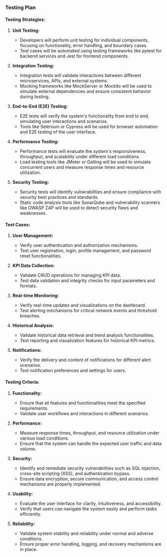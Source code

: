 ### Testing Plan

#### Testing Strategies:

1. **Unit Testing:**
    - Developers will perform unit testing for individual components, focusing on
      functionality, error handling, and boundary cases.
    - Test cases will be automated using testing frameworks like pytest for backend
      services and Jest for frontend components.

2. **Integration Testing:**
    - Integration tests will validate interactions between different microservices,
      APIs, and external systems.
    - Mocking frameworks like MockServer or Mockito will be used to simulate external
      dependencies and ensure consistent behavior during testing.

3. **End-to-End (E2E) Testing:**
    - E2E tests will verify the system's functionality from end to end, simulating user
      interactions and scenarios.
    - Tools like Selenium or Cypress will be used for browser automation and E2E testing
      of the user interface.

4. **Performance Testing:**
    - Performance tests will evaluate the system's responsiveness, throughput, and
      scalability under different load conditions.
    - Load testing tools like JMeter or Gatling will be used to simulate concurrent
      users and measure response times and resource utilization.

5. **Security Testing:**
    - Security tests will identify vulnerabilities and ensure compliance with security
      best practices and standards.
    - Static code analysis tools like SonarQube and vulnerability scanners like OWASP
      ZAP will be used to detect security flaws and weaknesses.

#### Test Cases:

1. **User Management:**
    - Verify user authentication and authorization mechanisms.
    - Test user registration, login, profile management, and password reset
      functionalities.

2. **KPI Data Collection:**
    - Validate CRUD operations for managing KPI data.
    - Test data validation and integrity checks for input parameters and formats.

3. **Real-time Monitoring:**
    - Verify real-time updates and visualizations on the dashboard.
    - Test alerting mechanisms for critical network events and threshold breaches.

4. **Historical Analysis:**
    - Validate historical data retrieval and trend analysis functionalities.
    - Test reporting and visualization features for historical KPI metrics.

5. **Notifications:**
    - Verify the delivery and content of notifications for different alert scenarios.
    - Test notification preferences and settings for users.

#### Testing Criteria:

1. **Functionality:**
    - Ensure that all features and functionalities meet the specified requirements.
    - Validate user workflows and interactions in different scenarios.

2. **Performance:**
    - Measure response times, throughput, and resource utilization under various load
      conditions.
    - Ensure that the system can handle the expected user traffic and data volume.

3. **Security:**
    - Identify and remediate security vulnerabilities such as SQL injection, cross-site
      scripting (XSS), and authentication bypass.
    - Ensure data encryption, secure communication, and access control mechanisms are
      properly implemented.

4. **Usability:**
    - Evaluate the user interface for clarity, intuitiveness, and accessibility.
    - Verify that users can navigate the system easily and perform tasks efficiently.

5. **Reliability:**
    - Validate system stability and reliability under normal and adverse conditions.
    - Ensure proper error handling, logging, and recovery mechanisms are in place.
